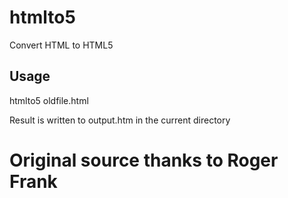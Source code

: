 # htmlto5
Convert HTML to HTML5

## Usage
htmlto5 oldfile.html

Result is written to output.htm in the current directory

# Original source thanks to Roger Frank